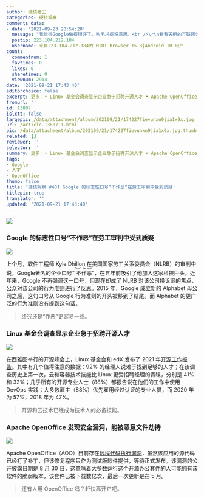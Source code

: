 ```yaml
---
author: 硬核老王
categories: 硬核观察
comments_data:
- date: '2021-09-23 20:54:20'
  message: "我觉得Google做得很好了。吹毛求疵没意思。<br />\r\n看看天朝的互联网公司，可能没几家有Google的节操。<br />\r\n如果没有Google作为标杆，还不知道烂成什么样子。"
  postip: 223.104.212.184
  username: 来自223.104.212.184的 MIUI Browser 15.3|Android 10 用户
count:
  commentnum: 1
  favtimes: 0
  likes: 0
  sharetimes: 0
  viewnum: 2914
date: '2021-09-21 17:43:40'
editorchoice: false
excerpt: 更多：• Linux 基金会调查显示企业急于招聘开源人才 • Apache OpenOffice 发现安全漏洞，能被恶意文件劫持
fromurl: ''
id: 13807
islctt: false
largepic: /data/attachment/album/202109/21/174227fievunxn9jia1x9x.jpg
url: /article-13807-1.html
pic: /data/attachment/album/202109/21/174227fievunxn9jia1x9x.jpg.thumb.jpg
related: []
reviewer: ''
selector: ''
summary: 更多：• Linux 基金会调查显示企业急于招聘开源人才 • Apache OpenOffice 发现安全漏洞，能被恶意文件劫持
tags:
- Google
- 人才
- OpenOffice
thumb: false
title: '硬核观察 #401 Google 的标志性口号“不作恶”在劳工审判中受到质疑'
titlepic: true
translator: ''
updated: '2021-09-21 17:43:40'
---
```


![](/data/attachment/album/202109/21/174227fievunxn9jia1x9x.jpg)


### Google 的标志性口号“不作恶”在劳工审判中受到质疑


![](/data/attachment/album/202109/21/174254n7vhtvlnshnlmjja.jpg)


上个月，软件工程师 Kyle Dhillon 在美国国家劳工关系委员会（NLRB）的审判中说，Google著名的企业口号“<ruby> 不作恶 <rt>  Don't be evil </rt></ruby>”，在五年前吸引了他加入这家科技巨头。近年来，Google 不再强调这一口号，但现在却成了 NLRB 对该公司投诉案的焦点，公众对该公司的行为准则进行了反思。2015 年，Google 成立新的 Alphabet 母公司之后，这句口号从 Google 行为准则的开头被移到了结尾。而 Alphabet 的更广泛的行为准则没有提到这句话。



> 
> 终究还是“作恶”更容易一些。
> 
> 
> 


### Linux 基金会调查显示企业急于招聘开源人才


![](/data/attachment/album/202109/21/174302cjaxxxoz1x1maxan.jpg)


在西雅图举行的开源峰会上，Linux 基金会和 edX 发布了 2021 年[开源工作报告](https://www.linuxfoundation.org/resources/publications/the-2021-open-source-jobs-report)。其中有几个值得注意的数据：92% 的经理人说难于找到足够的人才；在该调查历史上第一次，云和容器技术技能比 Linux 更受招聘经理的青睐，分别是 41% 和 32%；几乎所有的开源专业人士（88%）都报告说在他们的工作中使用 DevOps 实践；大多数雇主（88%）优先雇用经过认证的专业人员，而 2020 年为 57%，2018 年为 47%。



> 
> 开源和云技术已经成为技术人的必备技能。
> 
> 
> 


### Apache OpenOffice 发现安全漏洞，能被恶意文件劫持


![](/data/attachment/album/202109/21/174320vtxiqqhrizp5m5tt.jpg)


Apache OpenOffice（AOO）目前存在[远程代码执行漏洞](https://www.theregister.com/2021/09/20/apache_openoffice_rce/)，虽然该应用的源代码已经打了补丁，但该修复程序只作为测试版软件提供，等待正式发布。该漏洞的公开披露日期是 8 月 30 日，这意味着大多数运行这个开源办公套件的人可能拥有该软件的脆弱版本，该套件已被下载数亿次，最后一次更新是在 5 月。



> 
> 还有人用 OpenOffice 吗？赶快离开它吧。
> 
> 
>